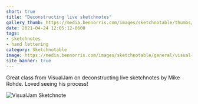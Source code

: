 ```yaml
---
short: true
title: "Deconstructing live sketchnotes"
gallery_thumb: https://media.bennorris.com/images/sketchnotable/thumbs/visual-jam-2021-rohde.jpg
date: 2021-04-24 12:05:12-0600
tags:
- sketchnotes
- hand lettering
category: Sketchnotable
image: https://media.bennorris.com/images/sketchnotable/general/visual-jam-2021-rohde.jpg
site_banner: true
---
```


Great class from VisualJam on deconstructing live sketchnotes by Mike Rohde. Loved seeing his process!

![VisualJam Sketchnote](https://media.bennorris.com/images/sketchnotable/general/visual-jam-2021-rohde.jpg)

